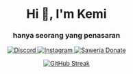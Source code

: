 <h1 align="center">Hi 👋, I'm Kemi</h1>
<h3 align="center">hanya seorang yang penasaran</h3>

<p align="center">
    <a href="https://dsc.gg/mabica">
        <img src="https://img.shields.io/badge/Discord-5865F2?style=for-the-badge&logo=discord&logoColor=white" alt="Discord">
    </a>
    <a href="https://www.instagram.com/cemy.id">
        <img src="https://img.shields.io/badge/Instagram-E4405F?style=for-the-badge&logo=instagram&logoColor=white" alt="Instagram">
    </a>
    <a href="https://saweria.co/cemy">
        <img src="https://img.shields.io/badge/Saweria-FF9800?style=for-the-badge&logo=kofi&logoColor=white" alt="Saweria Donate">
    </a>
</p>

<div align="center">
<a href="https://git.io/streak-stats"><img src="https://github-readme-streak-stats-teal-iota.vercel.app?user=osiic&theme=buefy-dark" alt="GitHub Streak" /></a>
</div>

